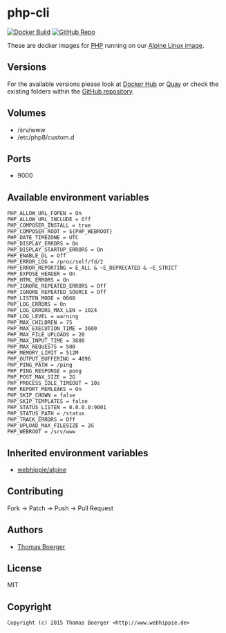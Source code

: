 # php-cli

[![Docker Build](https://github.com/dockhippie/php-cli/actions/workflows/docker.yml/badge.svg)](https://github.com/dockhippie/php-cli/actions/workflows/docker.yml) [![GitHub Repo](https://img.shields.io/badge/github-repo-yellowgreen)](https://github.com/dockhippie/php-cli)

These are docker images for [PHP][upstream] running on our
[Alpine Linux image][parent].

## Versions

For the available versions please look at [Docker Hub][dockerhub] or
[Quay][quayio] or check the existing folders within the
[GitHub repository][github].

## Volumes

*  /srv/www
*  /etc/php8/custom.d

## Ports

*  9000

## Available environment variables

```console
PHP_ALLOW_URL_FOPEN = On
PHP_ALLOW_URL_INCLUDE = Off
PHP_COMPOSER_INSTALL = true
PHP_COMPOSER_ROOT = ${PHP_WEBROOT}
PHP_DATE_TIMEZONE = UTC
PHP_DISPLAY_ERRORS = On
PHP_DISPLAY_STARTUP_ERRORS = On
PHP_ENABLE_DL = Off
PHP_ERROR_LOG = /proc/self/fd/2
PHP_ERROR_REPORTING = E_ALL & ~E_DEPRECATED & ~E_STRICT
PHP_EXPOSE_HEADER = On
PHP_HTML_ERRORS = On
PHP_IGNORE_REPEATED_ERRORS = Off
PHP_IGNORE_REPEATED_SOURCE = Off
PHP_LISTEN_MODE = 0660
PHP_LOG_ERRORS = On
PHP_LOG_ERRORS_MAX_LEN = 1024
PHP_LOG_LEVEL = warning
PHP_MAX_CHILDREN = 75
PHP_MAX_EXECUTION_TIME = 3600
PHP_MAX_FILE_UPLOADS = 20
PHP_MAX_INPUT_TIME = 3600
PHP_MAX_REQUESTS = 500
PHP_MEMORY_LIMIT = 512M
PHP_OUTPUT_BUFFERING = 4096
PHP_PING_PATH = /ping
PHP_PING_RESPONSE = pong
PHP_POST_MAX_SIZE = 2G
PHP_PROCESS_IDLE_TIMEOUT = 10s
PHP_REPORT_MEMLEAKS = On
PHP_SKIP_CHOWN = false
PHP_SKIP_TEMPLATES = false
PHP_STATUS_LISTEN = 0.0.0.0:9001
PHP_STATUS_PATH = /status
PHP_TRACK_ERRORS = Off
PHP_UPLOAD_MAX_FILESIZE = 2G
PHP_WEBROOT = /srv/www
```

## Inherited environment variables

*  [webhippie/alpine](https://github.com/dockhippie/alpine#available-environment-variables)

## Contributing

Fork -> Patch -> Push -> Pull Request

## Authors

*  [Thomas Boerger](https://github.com/tboerger)

## License

MIT

## Copyright

```console
Copyright (c) 2015 Thomas Boerger <http://www.webhippie.de>
```

[upstream]: https://secure.php.net
[parent]: https://github.com/dockhippie/alpine
[dockerhub]: https://hub.docker.com/r/webhippie/php-cli/tags
[quayio]: https://quay.io/repository/webhippie/php-cli?tab=tags
[github]: https://github.com/dockhippie/php-cli
